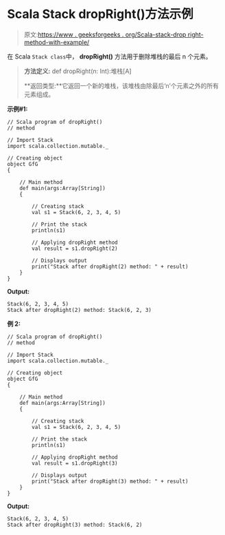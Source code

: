 # Scala Stack dropRight()方法示例

> 原文:[https://www . geeksforgeeks . org/Scala-stack-drop right-method-with-example/](https://www.geeksforgeeks.org/scala-stack-dropright-method-with-example/)

在 Scala `Stack class`中， **dropRight()** 方法用于删除堆栈的最后 n 个元素。

> **方法定义:** def dropRight(n: Int):堆栈[A]
> 
> **返回类型:**它返回一个新的堆栈，该堆栈由除最后‘n’个元素之外的所有元素组成。

**示例#1:**

```
// Scala program of dropRight() 
// method 

// Import Stack 
import scala.collection.mutable._

// Creating object 
object GfG 
{ 

    // Main method 
    def main(args:Array[String]) 
    { 

        // Creating stack  
        val s1 = Stack(6, 2, 3, 4, 5)  

        // Print the stack 
        println(s1)  

        // Applying dropRight method  
        val result = s1.dropRight(2) 

        // Displays output  
        print("Stack after dropRight(2) method: " + result)
    } 
} 
```

**Output:**

```
Stack(6, 2, 3, 4, 5)
Stack after dropRight(2) method: Stack(6, 2, 3)

```

**例 2:**

```
// Scala program of dropRight() 
// method 

// Import Stack 
import scala.collection.mutable._

// Creating object 
object GfG 
{ 

    // Main method 
    def main(args:Array[String]) 
    { 

        // Creating stack  
        val s1 = Stack(6, 2, 3, 4, 5)  

        // Print the stack 
        println(s1)  

        // Applying dropRight method  
        val result = s1.dropRight(3) 

        // Displays output  
        print("Stack after dropRight(3) method: " + result)
    } 
} 
```

**Output:**

```
Stack(6, 2, 3, 4, 5)
Stack after dropRight(3) method: Stack(6, 2)

```
